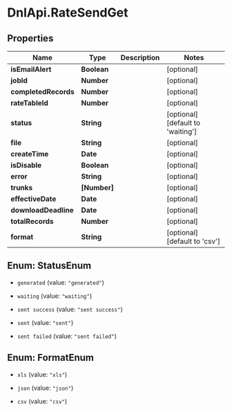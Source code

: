 # DnlApi.RateSendGet

## Properties
Name | Type | Description | Notes
------------ | ------------- | ------------- | -------------
**isEmailAlert** | **Boolean** |  | [optional] 
**jobId** | **Number** |  | [optional] 
**completedRecords** | **Number** |  | [optional] 
**rateTableId** | **Number** |  | [optional] 
**status** | **String** |  | [optional] [default to &#39;waiting&#39;]
**file** | **String** |  | [optional] 
**createTime** | **Date** |  | [optional] 
**isDisable** | **Boolean** |  | [optional] 
**error** | **String** |  | [optional] 
**trunks** | **[Number]** |  | [optional] 
**effectiveDate** | **Date** |  | [optional] 
**downloadDeadline** | **Date** |  | [optional] 
**totalRecords** | **Number** |  | [optional] 
**format** | **String** |  | [optional] [default to &#39;csv&#39;]


<a name="StatusEnum"></a>
## Enum: StatusEnum


* `generated` (value: `"generated"`)

* `waiting` (value: `"waiting"`)

* `sent success` (value: `"sent success"`)

* `sent` (value: `"sent"`)

* `sent failed` (value: `"sent failed"`)




<a name="FormatEnum"></a>
## Enum: FormatEnum


* `xls` (value: `"xls"`)

* `json` (value: `"json"`)

* `csv` (value: `"csv"`)




